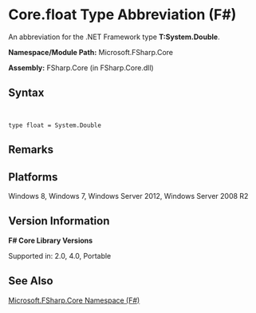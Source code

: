 # Core.float Type Abbreviation (F#)

An abbreviation for the .NET Framework type **T:System.Double**.

**Namespace/Module Path:** Microsoft.FSharp.Core

**Assembly:** FSharp.Core (in FSharp.Core.dll)


## Syntax


```


type float = System.Double

```



## Remarks

## Platforms
Windows 8, Windows 7, Windows Server 2012, Windows Server 2008 R2


## Version Information
**F# Core Library Versions**

Supported in: 2.0, 4.0, Portable




## See Also
[Microsoft.FSharp.Core Namespace &#40;F&#35;&#41;](Microsoft.FSharp.Core+Namespace+%28FSharp%29.md)

